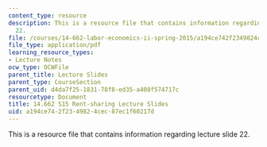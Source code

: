 ```yaml
---
content_type: resource
description: This is a resource file that contains information regarding lecture slide
  22.
file: /courses/14-662-labor-economics-ii-spring-2015/a194ce742f2349824cec87ec1f60217d_MIT14_662S15_lec_slides22.pdf
file_type: application/pdf
learning_resource_types:
- Lecture Notes
ocw_type: OCWFile
parent_title: Lecture Slides
parent_type: CourseSection
parent_uid: d4da7f25-1831-78f8-ed35-a408f574717c
resourcetype: Document
title: 14.662 S15 Rent-sharing Lecture Slides
uid: a194ce74-2f23-4982-4cec-87ec1f60217d
---
```

This is a resource file that contains information regarding lecture slide 22.

